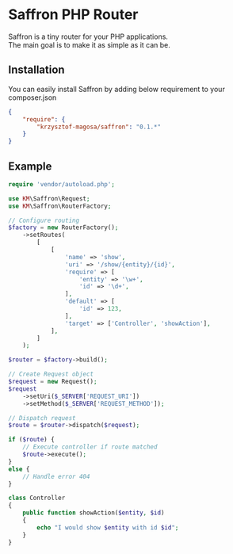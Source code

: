 # Saffron PHP Router

Saffron is a tiny router for your PHP applications.  
The main goal is to make it as simple as it can be.

## Installation
You can easily install Saffron by adding below requirement to your composer.json
```json
{
    "require": {
        "krzysztof-magosa/saffron": "0.1.*"
    }
}
```

## Example
```php
require 'vendor/autoload.php';

use KM\Saffron\Request;
use KM\Saffron\RouterFactory;

// Configure routing
$factory = new RouterFactory();
    ->setRoutes(
        [
            [
                'name' => 'show',
                'uri' => '/show/{entity}/{id}',
                'require' => [
                    'entity' => '\w+',
                    'id' => '\d+',
                ],
                'default' => [
                    'id' => 123,
                ],
                'target' => ['Controller', 'showAction'],
            ],
        ]
    );

$router = $factory->build();

// Create Request object
$request = new Request();
$request
    ->setUri($_SERVER['REQUEST_URI'])
    ->setMethod($_SERVER['REQUEST_METHOD']);

// Dispatch request
$route = $router->dispatch($request);

if ($route) {
    // Execute controller if route matched
    $route->execute();
}
else {
    // Handle error 404
}
```

```php
class Controller
{
    public function showAction($entity, $id)
    {
        echo "I would show $entity with id $id";
    }
}
```
